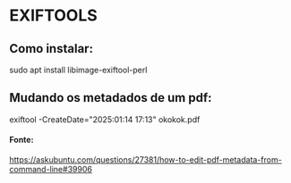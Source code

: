 # EXIFTOOLS

## Como instalar:
sudo apt install libimage-exiftool-perl

## Mudando os metadados de um pdf:
exiftool -CreateDate="2025:01:14 17:13" okokok.pdf



#### Fonte:
https://askubuntu.com/questions/27381/how-to-edit-pdf-metadata-from-command-line#39906
